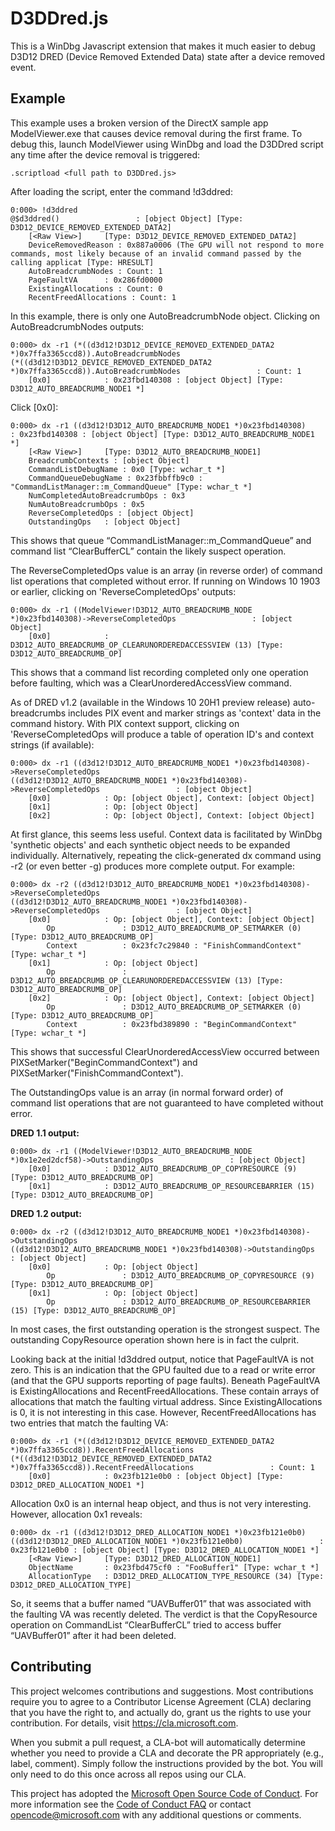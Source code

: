 
# D3DDred.js
This is a WinDbg Javascript extension that makes it much easier to debug D3D12 DRED (Device Removed Extended Data) state after a device removed event.

## Example
This example uses a broken version of the DirectX sample app ModelViewer.exe that causes device removal during the first frame.  To debug this, launch ModelViewer using WinDbg and load the D3DDred script any time after the device removal is triggered:
```
.scriptload <full path to D3DDred.js>
```

After loading the script, enter the command !d3ddred:
```
0:000> !d3ddred
@$d3ddred()                 : [object Object] [Type: D3D12_DEVICE_REMOVED_EXTENDED_DATA2]
    [<Raw View>]     [Type: D3D12_DEVICE_REMOVED_EXTENDED_DATA2]
    DeviceRemovedReason : 0x887a0006 (The GPU will not respond to more commands, most likely because of an invalid command passed by the calling applicat [Type: HRESULT]
    AutoBreadcrumbNodes : Count: 1
    PageFaultVA      : 0x286fd0000
    ExistingAllocations : Count: 0
    RecentFreedAllocations : Count: 1

```
In this example, there is only one AutoBreadcrumbNode object.  Clicking on AutoBreadcrumbNodes outputs:
```
0:000> dx -r1 (*((d3d12!D3D12_DEVICE_REMOVED_EXTENDED_DATA2 *)0x7ffa3365ccd8)).AutoBreadcrumbNodes
(*((d3d12!D3D12_DEVICE_REMOVED_EXTENDED_DATA2 *)0x7ffa3365ccd8)).AutoBreadcrumbNodes                 : Count: 1
    [0x0]            : 0x23fbd140308 : [object Object] [Type: D3D12_AUTO_BREADCRUMB_NODE1 *]
```
Click [0x0]:
```
0:000> dx -r1 ((d3d12!D3D12_AUTO_BREADCRUMB_NODE1 *)0x23fbd140308)                 : 0x23fbd140308 : [object Object] [Type: D3D12_AUTO_BREADCRUMB_NODE1 *]
    [<Raw View>]     [Type: D3D12_AUTO_BREADCRUMB_NODE1]
    BreadcrumbContexts : [object Object]
    CommandListDebugName : 0x0 [Type: wchar_t *]
    CommandQueueDebugName : 0x23fbbffb9c0 : "CommandListManager::m_CommandQueue" [Type: wchar_t *]
    NumCompletedAutoBreadcrumbOps : 0x3
    NumAutoBreadcrumbOps : 0x5
    ReverseCompletedOps : [object Object]
    OutstandingOps   : [object Object]
```
This shows that queue “CommandListManager::m_CommandQueue” and command list “ClearBufferCL” contain the likely suspect operation. 

The ReverseCompletedOps value is an array (in reverse order) of command list operations that completed without error.  If running on Windows 10 1903 or earlier, clicking on 'ReverseCompletedOps' outputs:
```
0:000> dx -r1 ((ModelViewer!D3D12_AUTO_BREADCRUMB_NODE *)0x23fbd140308)->ReverseCompletedOps                 : [object Object]
    [0x0]            : D3D12_AUTO_BREADCRUMB_OP_CLEARUNORDEREDACCESSVIEW (13) [Type: D3D12_AUTO_BREADCRUMB_OP]
```
This shows that a command list recording completed only one operation before faulting, which was a ClearUnorderedAccessView command.

As of DRED v1.2 (available in the Windows 10 20H1 preview release) auto-breadcrumbs includes PIX event and marker strings as 'context' data in the command history.  With PIX context support, clicking on 'ReverseCompletedOps will produce a table of operation ID's and context strings (if available):
```
0:000> dx -r1 ((d3d12!D3D12_AUTO_BREADCRUMB_NODE1 *)0x23fbd140308)->ReverseCompletedOps
((d3d12!D3D12_AUTO_BREADCRUMB_NODE1 *)0x23fbd140308)->ReverseCompletedOps                 : [object Object]
    [0x0]            : Op: [object Object], Context: [object Object]
    [0x1]            : Op: [object Object]
    [0x2]            : Op: [object Object], Context: [object Object]
```
At first glance, this seems less useful.  Context data is facilitated by WinDbg 'synthetic objects' and each synthetic object needs to be expanded individually.  Alternatively, repeating the click-generated dx command using -r2 (or even better -g) produces more complete output.  For example:
```
0:000> dx -r2 ((d3d12!D3D12_AUTO_BREADCRUMB_NODE1 *)0x23fbd140308)->ReverseCompletedOps
((d3d12!D3D12_AUTO_BREADCRUMB_NODE1 *)0x23fbd140308)->ReverseCompletedOps                 : [object Object]
    [0x0]            : Op: [object Object], Context: [object Object]
        Op               : D3D12_AUTO_BREADCRUMB_OP_SETMARKER (0) [Type: D3D12_AUTO_BREADCRUMB_OP]
        Context          : 0x23fc7c29840 : "FinishCommandContext" [Type: wchar_t *]
    [0x1]            : Op: [object Object]
        Op               : D3D12_AUTO_BREADCRUMB_OP_CLEARUNORDEREDACCESSVIEW (13) [Type: D3D12_AUTO_BREADCRUMB_OP]
    [0x2]            : Op: [object Object], Context: [object Object]
        Op               : D3D12_AUTO_BREADCRUMB_OP_SETMARKER (0) [Type: D3D12_AUTO_BREADCRUMB_OP]
        Context          : 0x23fbd389890 : "BeginCommandContext" [Type: wchar_t *]
```

This shows that successful ClearUnorderedAccessView occurred between PIXSetMarker("BeginCommandContext") and PIXSetMarker("FinishCommandContext").

The OutstandingOps value is an array (in normal forward order) of command list operations that are not guaranteed to have completed without error.

**DRED 1.1 output:**
```
0:000> dx -r1 ((ModelViewer!D3D12_AUTO_BREADCRUMB_NODE *)0x1e2ed2dcf58)->OutstandingOps                 : [object Object]
    [0x0]            : D3D12_AUTO_BREADCRUMB_OP_COPYRESOURCE (9) [Type: D3D12_AUTO_BREADCRUMB_OP]
    [0x1]            : D3D12_AUTO_BREADCRUMB_OP_RESOURCEBARRIER (15) [Type: D3D12_AUTO_BREADCRUMB_OP]
```

**DRED 1.2 output:**
```
0:000> dx -r2 ((d3d12!D3D12_AUTO_BREADCRUMB_NODE1 *)0x23fbd140308)->OutstandingOps
((d3d12!D3D12_AUTO_BREADCRUMB_NODE1 *)0x23fbd140308)->OutstandingOps                 : [object Object]
    [0x0]            : Op: [object Object]
        Op               : D3D12_AUTO_BREADCRUMB_OP_COPYRESOURCE (9) [Type: D3D12_AUTO_BREADCRUMB_OP]
    [0x1]            : Op: [object Object]
        Op               : D3D12_AUTO_BREADCRUMB_OP_RESOURCEBARRIER (15) [Type: D3D12_AUTO_BREADCRUMB_OP]
```

In most cases, the first outstanding operation is the strongest suspect.  The outstanding CopyResource operation shown here is in fact the culprit.

Looking back at the initial !d3ddred output, notice that PageFaultVA is not zero.  This is an indication that the GPU faulted due to a read or write error (and that the GPU supports reporting of page faults).  Beneath PageFaultVA is ExistingAllocations and RecentFreedAllocations.  These contain arrays of allocations that match the faulting virtual address.  Since ExistingAllocations is 0, it is not interesting in this case.  However, RecentFreedAllocations has two entries that match the faulting VA:
```
0:000> dx -r1 (*((d3d12!D3D12_DEVICE_REMOVED_EXTENDED_DATA2 *)0x7ffa3365ccd8)).RecentFreedAllocations
(*((d3d12!D3D12_DEVICE_REMOVED_EXTENDED_DATA2 *)0x7ffa3365ccd8)).RecentFreedAllocations                 : Count: 1
    [0x0]            : 0x23fb121e0b0 : [object Object] [Type: D3D12_DRED_ALLOCATION_NODE1 *]
```
Allocation 0x0 is an internal heap object, and thus is not very interesting.  However, allocation 0x1 reveals:
```
0:000> dx -r1 ((d3d12!D3D12_DRED_ALLOCATION_NODE1 *)0x23fb121e0b0)
((d3d12!D3D12_DRED_ALLOCATION_NODE1 *)0x23fb121e0b0)                 : 0x23fb121e0b0 : [object Object] [Type: D3D12_DRED_ALLOCATION_NODE1 *]
    [<Raw View>]     [Type: D3D12_DRED_ALLOCATION_NODE1]
    ObjectName       : 0x23fbd475cf0 : "FooBuffer1" [Type: wchar_t *]
    AllocationType   : D3D12_DRED_ALLOCATION_TYPE_RESOURCE (34) [Type: D3D12_DRED_ALLOCATION_TYPE]
```
So, it seems that a buffer named “UAVBuffer01” that was associated with the faulting VA was recently deleted.
The verdict is that the CopyResource operation on CommandList “ClearBufferCL” tried to access buffer “UAVBuffer01” after it had been deleted.

## Contributing

This project welcomes contributions and suggestions.  Most contributions require you to agree to a
Contributor License Agreement (CLA) declaring that you have the right to, and actually do, grant us
the rights to use your contribution. For details, visit https://cla.microsoft.com.

When you submit a pull request, a CLA-bot will automatically determine whether you need to provide
a CLA and decorate the PR appropriately (e.g., label, comment). Simply follow the instructions
provided by the bot. You will only need to do this once across all repos using our CLA.

This project has adopted the [Microsoft Open Source Code of Conduct](https://opensource.microsoft.com/codeofconduct/).
For more information see the [Code of Conduct FAQ](https://opensource.microsoft.com/codeofconduct/faq/) or
contact [opencode@microsoft.com](mailto:opencode@microsoft.com) with any additional questions or comments.
